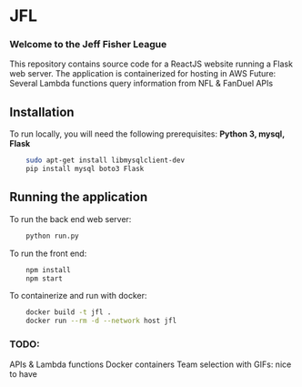 # JFL
### Welcome to the Jeff Fisher League

This repository contains source code for a ReactJS website running a Flask web server.
The application is containerized for hosting in AWS
Future: Several Lambda functions query information from NFL & FanDuel APIs

## Installation

To run locally, you will need the following prerequisites: **Python 3, mysql, Flask**

```bash
    sudo apt-get install libmysqlclient-dev
    pip install mysql boto3 Flask
```

## Running the application

To run the back end web server:
```bash
    python run.py
```

To run the front end:
```bash
    npm install
    npm start
```

To containerize and run with docker:
```bash
    docker build -t jfl .
    docker run --rm -d --network host jfl
```

### TODO:
APIs & Lambda functions
Docker containers
Team selection with GIFs: nice to have

